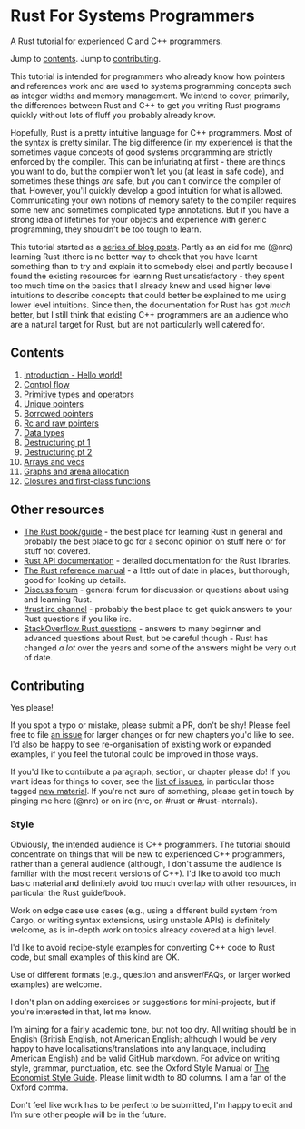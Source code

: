 # Rust For Systems Programmers

A Rust tutorial for experienced C and C++ programmers.

Jump to [contents](#contents).
Jump to [contributing](#contributing).

This tutorial is intended for programmers who already know how pointers and
references work and are used to systems programming concepts such as integer
widths and memory management. We intend to cover, primarily, the differences
between Rust and C++ to get you writing Rust programs quickly without lots of
fluff you probably already know.

Hopefully, Rust is a pretty intuitive language for C++ programmers. Most of the
syntax is pretty similar. The big difference (in my experience) is that the
sometimes vague concepts of good systems programming are strictly enforced by
the compiler. This can be infuriating at first - there are things you want to
do, but the compiler won't let you (at least in safe code), and sometimes these
things *are* safe, but you can't convince the compiler of that. However, you'll
quickly develop a good intuition for what is allowed. Communicating your own
notions of memory safety to the compiler requires some new and sometimes
complicated type annotations. But if you have a strong idea of lifetimes for
your objects and experience with generic programming, they shouldn't be too
tough to learn.

This tutorial started as a [series of blog posts](http://featherweightmusings.blogspot.co.nz/search/label/rust-for-c).
Partly as an aid for me (@nrc) learning Rust (there is no better way to
check that you have learnt something than to try and explain it to somebody
else) and partly because I found the existing resources for learning Rust
unsatisfactory - they spent too much time on the basics that I already knew and
used higher level intuitions to describe concepts that could better be explained
to me using lower level intuitions. Since then, the documentation for Rust has
got *much* better, but I still think that existing C++ programmers are an
audience who are a natural target for Rust, but are not particularly well
catered for.


## Contents

1. [Introduction - Hello world!](hello%20world.md)
1. [Control flow](control%20flow.md)
1. [Primitive types and operators](primitives.md)
1. [Unique pointers](unique.md)
1. [Borrowed pointers](borrowed.md)
1. [Rc and raw pointers](rc%20raw.md)
1. [Data types](data%20types.md)
1. [Destructuring pt 1](destructuring.md)
1. [Destructuring pt 2](destructuring%202.md)
1. [Arrays and vecs](arrays.md)
1. [Graphs and arena allocation](graphs/README.md)
1. [Closures and first-class functions](closures.md)


## Other resources

* [The Rust book/guide](http://doc.rust-lang.org/book/) - the best place for
  learning Rust in general and probably the best place to go for a second opinion
  on stuff here or for stuff not covered.
* [Rust API documentation](http://doc.rust-lang.org/std/index.html) - detailed
  documentation for the Rust libraries.
* [The Rust reference manual](http://doc.rust-lang.org/reference.html) - a little
  out of date in places, but thorough; good for looking up details.
* [Discuss forum](http://users.rust-lang.org/) - general forum for discussion or
  questions about using and learning Rust.
* [#rust irc channel](https://chat.mibbit.com/?server=irc.mozilla.org&channel=%23rust) - probably
  the best place to get quick answers to your Rust questions if you like irc.
* [StackOverflow Rust questions](https://stackoverflow.com/questions/tagged/rust) - answers
  to many beginner and advanced questions about Rust, but be careful though - Rust
  has changed *a lot* over the years and some of the answers might be very out of date.


## Contributing

Yes please!

If you spot a typo or mistake, please submit a PR, don't be shy! Please feel
free to file [an issue](https://github.com/nrc/r4cppp/issues/new) for
larger changes or for new chapters you'd like to see. I'd also be happy to see
re-organisation of existing work or expanded examples, if you feel the tutorial
could be improved in those ways.

If you'd like to contribute a paragraph, section, or chapter please do! If you
want ideas for things to cover, see the [list of issues](https://github.com/nrc/r4cppp/issues),
in particular those tagged [new material](https://github.com/nrc/r4cppp/labels/new%20material).
If you're not sure of something, please get in touch by pinging me here
(@nrc) or on irc (nrc, on #rust or #rust-internals).


### Style

Obviously, the intended audience is C++ programmers. The tutorial should
concentrate on things that will be new to experienced C++ programmers, rather
than a general audience (although, I don't assume the audience is familiar with
the most recent versions of C++). I'd like to avoid too much basic material and
definitely avoid too much overlap with other resources, in particular the Rust
guide/book.

Work on edge case use cases (e.g., using a different build system from Cargo, or
writing syntax extensions, using unstable APIs) is definitely welcome, as is
in-depth work on topics already covered at a high level.

I'd like to avoid recipe-style examples for converting C++ code to Rust code,
but small examples of this kind are OK.

Use of different formats (e.g., question and answer/FAQs, or larger worked
examples) are welcome.

I don't plan on adding exercises or suggestions for mini-projects, but if you're
interested in that, let me know.

I'm aiming for a fairly academic tone, but not too dry. All writing should be in
English (British English, not American English; although I would be very happy
to have localisations/translations into any language, including American
English) and be valid GitHub markdown. For advice on writing style, grammar,
punctuation, etc. see the Oxford Style Manual
or [The Economist Style Guide](http://www.economist.com/styleguide/introduction).
Please limit width to 80 columns. I am a fan of the Oxford comma.

Don't feel like work has to be perfect to be submitted, I'm happy to edit and
I'm sure other people will be in the future.
